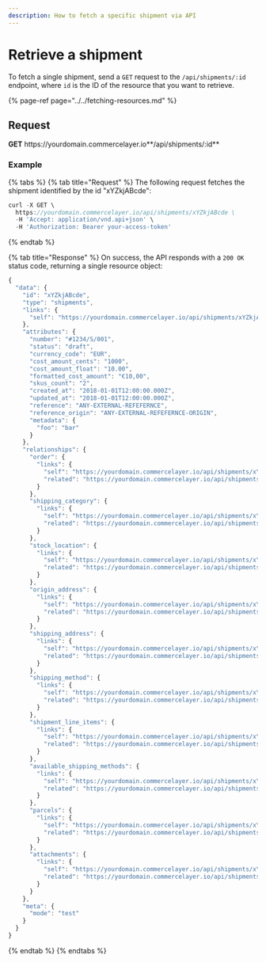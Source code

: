 ```yaml
---
description: How to fetch a specific shipment via API
---
```


# Retrieve a shipment

To fetch a single shipment, send a `GET` request to the `/api/shipments/:id` endpoint, where `id` is the ID of the resource that you want to retrieve.

{% page-ref page="../../fetching-resources.md" %}

## Request

**GET** https://<i></i>yourdomain.commercelayer.io**/api/shipments/:id**

### **Example**

{% tabs %}
{% tab title="Request" %}
The following request fetches the shipment identified by the id "xYZkjABcde":

```javascript
curl -X GET \
  https://yourdomain.commercelayer.io/api/shipments/xYZkjABcde \
  -H 'Accept: application/vnd.api+json' \
  -H 'Authorization: Bearer your-access-token'
```
{% endtab %}

{% tab title="Response" %}
On success, the API responds with a `200 OK` status code, returning a single resource object:

```javascript
{
  "data": {
    "id": "xYZkjABcde",
    "type": "shipments",
    "links": {
      "self": "https://yourdomain.commercelayer.io/api/shipments/xYZkjABcde"
    },
    "attributes": {
      "number": "#1234/S/001",
      "status": "draft",
      "currency_code": "EUR",
      "cost_amount_cents": "1000",
      "cost_amount_float": "10.00",
      "formatted_cost_amount": "€10,00",
      "skus_count": "2",
      "created_at": "2018-01-01T12:00:00.000Z",
      "updated_at": "2018-01-01T12:00:00.000Z",
      "reference": "ANY-EXTERNAL-REFEFERNCE",
      "reference_origin": "ANY-EXTERNAL-REFEFERNCE-ORIGIN",
      "metadata": {
        "foo": "bar"
      }
    },
    "relationships": {
      "order": {
        "links": {
          "self": "https://yourdomain.commercelayer.io/api/shipments/xYZkjABcde/relationships/order",
          "related": "https://yourdomain.commercelayer.io/api/shipments/xYZkjABcde/order"
        }
      },
      "shipping_category": {
        "links": {
          "self": "https://yourdomain.commercelayer.io/api/shipments/xYZkjABcde/relationships/shipping_category",
          "related": "https://yourdomain.commercelayer.io/api/shipments/xYZkjABcde/shipping_category"
        }
      },
      "stock_location": {
        "links": {
          "self": "https://yourdomain.commercelayer.io/api/shipments/xYZkjABcde/relationships/stock_location",
          "related": "https://yourdomain.commercelayer.io/api/shipments/xYZkjABcde/stock_location"
        }
      },
      "origin_address": {
        "links": {
          "self": "https://yourdomain.commercelayer.io/api/shipments/xYZkjABcde/relationships/origin_address",
          "related": "https://yourdomain.commercelayer.io/api/shipments/xYZkjABcde/origin_address"
        }
      },
      "shipping_address": {
        "links": {
          "self": "https://yourdomain.commercelayer.io/api/shipments/xYZkjABcde/relationships/shipping_address",
          "related": "https://yourdomain.commercelayer.io/api/shipments/xYZkjABcde/shipping_address"
        }
      },
      "shipping_method": {
        "links": {
          "self": "https://yourdomain.commercelayer.io/api/shipments/xYZkjABcde/relationships/shipping_method",
          "related": "https://yourdomain.commercelayer.io/api/shipments/xYZkjABcde/shipping_method"
        }
      },
      "shipment_line_items": {
        "links": {
          "self": "https://yourdomain.commercelayer.io/api/shipments/xYZkjABcde/relationships/shipment_line_items",
          "related": "https://yourdomain.commercelayer.io/api/shipments/xYZkjABcde/shipment_line_items"
        }
      },
      "available_shipping_methods": {
        "links": {
          "self": "https://yourdomain.commercelayer.io/api/shipments/xYZkjABcde/relationships/available_shipping_methods",
          "related": "https://yourdomain.commercelayer.io/api/shipments/xYZkjABcde/available_shipping_methods"
        }
      },
      "parcels": {
        "links": {
          "self": "https://yourdomain.commercelayer.io/api/shipments/xYZkjABcde/relationships/parcels",
          "related": "https://yourdomain.commercelayer.io/api/shipments/xYZkjABcde/parcels"
        }
      },
      "attachments": {
        "links": {
          "self": "https://yourdomain.commercelayer.io/api/shipments/xYZkjABcde/relationships/attachments",
          "related": "https://yourdomain.commercelayer.io/api/shipments/xYZkjABcde/attachments"
        }
      }
    },
    "meta": {
      "mode": "test"
    }
  }
}
```
{% endtab %}
{% endtabs %}

